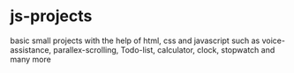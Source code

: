 # js-projects
basic small projects with the help of html, css and javascript such as voice-assistance, parallex-scrolling, Todo-list, calculator, clock, stopwatch and many more
